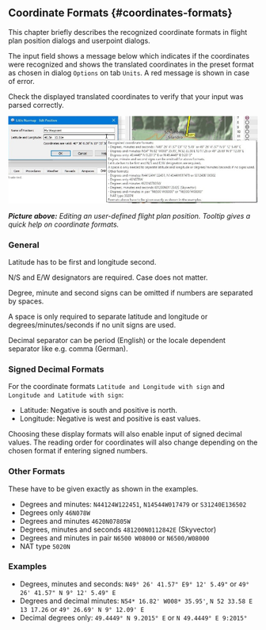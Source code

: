 ## Coordinate Formats {#coordinates-formats}

This chapter briefly describes the recognized coordinate formats in flight plan position dialogs and userpoint dialogs.

The input field shows a message below which indicates if the coordinates were recognized and shows the translated coordinates in the preset format as chosen in dialog `Options` on tab `Units`. A red message is shown in case of error.

Check the displayed translated coordinates to verify that your input was parsed correctly.

![Edit Flight Plan Position](../images/edit_flightplan_waypoint_tooltip.jpg "Edit Flight Plan Position")

_**Picture above:** Editing an user-defined flight plan position. Tooltip gives a quick help on coordinate formats._

### General

Latitude has to be first and longitude second.

N/S and E/W designators are required. Case does not matter.

Degree, minute and second signs can be omitted if numbers are separated by spaces.

A space is only required to separate latitude and longitude or degrees/minutes/seconds if no unit signs are used.

Decimal separator can be period (English) or the locale dependent separator like e.g. comma (German).

### Signed Decimal Formats

For the coordinate formats `Latitude and Longitude with sign` and `Longitude and Latitude with sign`:

* Latitude: Negative is south and positive is north.
* Longitude: Negative is west and positive is east values.

Choosing these display formats will also enable input of signed decimal values. The reading order for coordinates will also change depending on the chosen format if entering signed numbers.

### Other Formats

These have to be given exactly as shown in the examples.

* Degrees and minutes: `N44124W122451`, `N14544W017479` or `S31240E136502`
* Degrees only `46N078W`
* Degrees and minutes `4620N07805W`
* Degrees, minutes and seconds `481200N0112842E` (Skyvector)
* Degrees and minutes in pair `N6500 W08000` or `N6500/W08000`
* NAT type `5020N`

###  Examples

* Degrees, minutes and seconds: `N49° 26' 41.57" E9° 12' 5.49"` or `49° 26' 41.57" N 9° 12' 5.49" E`
* Degrees and decimal minutes: `N54* 16.82' W008* 35.95'`, `N 52 33.58 E 13 17.26` or `49° 26.69' N 9° 12.09' E`
* Decimal degrees only: `49.4449° N 9.2015° E` or `N 49.4449° E 9:2015°`
